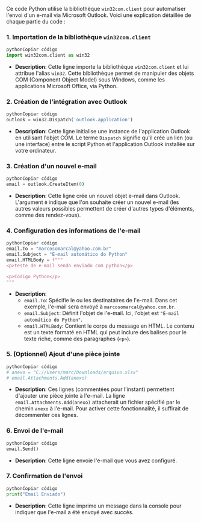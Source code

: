 Ce code Python utilise la bibliothèque `win32com.client` pour automatiser l'envoi d'un e-mail via Microsoft Outlook. Voici une explication détaillée de chaque partie du code :

### 1. Importation de la bibliothèque `win32com.client`

```python
pythonCopiar código
import win32com.client as win32

```

- **Description**: Cette ligne importe la bibliothèque `win32com.client` et lui attribue l'alias `win32`. Cette bibliothèque permet de manipuler des objets COM (Component Object Model) sous Windows, comme les applications Microsoft Office, via Python.

### 2. Création de l'intégration avec Outlook

```python
pythonCopiar código
outlook = win32.Dispatch('outlook.application')

```

- **Description**: Cette ligne initialise une instance de l'application Outlook en utilisant l'objet COM. Le terme `Dispatch` signifie qu'il crée un lien (ou une interface) entre le script Python et l'application Outlook installée sur votre ordinateur.

### 3. Création d'un nouvel e-mail

```python
pythonCopiar código
email = outlook.CreateItem(0)

```

- **Description**: Cette ligne crée un nouvel objet e-mail dans Outlook. L'argument `0` indique que l'on souhaite créer un nouvel e-mail (les autres valeurs possibles permettent de créer d'autres types d'éléments, comme des rendez-vous).

### 4. Configuration des informations de l'e-mail

```python
pythonCopiar código
email.To = "marcosomarcal@yahoo.com.br"
email.Subject = "E-mail automático do Python"
email.HTMLBody = f"""
<p>teste de e-mail sendo enviado com python</p>

<p>Código Python</p>
"""

```

- **Description**:
    - `email.To`: Spécifie le ou les destinataires de l'e-mail. Dans cet exemple, l'e-mail sera envoyé à `marcosomarcal@yahoo.com.br`.
    - `email.Subject`: Définit l'objet de l'e-mail. Ici, l'objet est `"E-mail automático do Python"`.
    - `email.HTMLBody`: Contient le corps du message en HTML. Le contenu est un texte formaté en HTML qui peut inclure des balises pour le texte riche, comme des paragraphes (`<p>`).

### 5. (Optionnel) Ajout d'une pièce jointe

```python
pythonCopiar código
# anexo = "C://Users/marc/Downloads/arquivo.xlsx"
# email.Attachments.Add(anexo)

```

- **Description**: Ces lignes (commentées pour l'instant) permettent d'ajouter une pièce jointe à l'e-mail. La ligne `email.Attachments.Add(anexo)` attacherait un fichier spécifié par le chemin `anexo` à l'e-mail. Pour activer cette fonctionnalité, il suffirait de décommenter ces lignes.

### 6. Envoi de l'e-mail

```python
pythonCopiar código
email.Send()

```

- **Description**: Cette ligne envoie l'e-mail que vous avez configuré.

### 7. Confirmation de l'envoi

```python
pythonCopiar código
print("Email Enviado")

```

- **Description**: Cette ligne imprime un message dans la console pour indiquer que l'e-mail a été envoyé avec succès.
